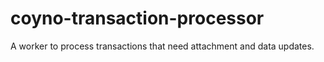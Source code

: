 # coyno-transaction-processor
A worker to process transactions that need attachment and data updates.
